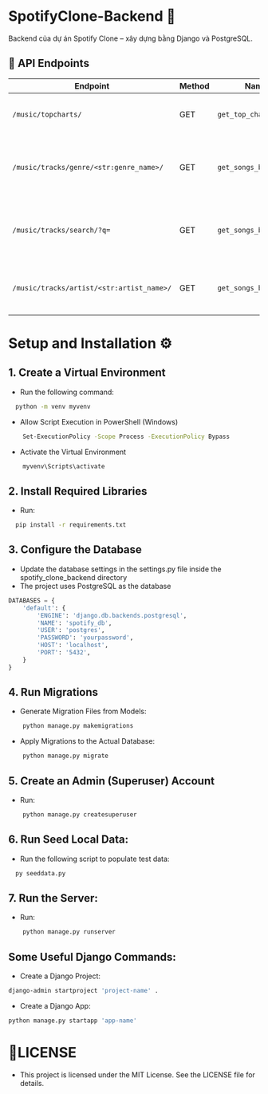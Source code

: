 # SpotifyClone-Backend 🎵

Backend của dự án Spotify Clone – xây dựng bằng Django và PostgreSQL.

## 📌 API Endpoints

| Endpoint                                  | Method | Name                  | Description                                                             |
| ----------------------------------------- | ------ | --------------------- | ----------------------------------------------------------------------- |
| `/music/topcharts/`                       | GET    | `get_top_charts`      | Retrieves a list of songs in the top charts.                            |
| `/music/tracks/genre/<str:genre_name>/`   | GET    | `get_songs_by_genre`  | Retrieves a list of songs belonging to a specific genre (`genre_name`). |
| `/music/tracks/search/?q=`                | GET    | `get_songs_by_search` | Searches for songs based on a keyword passed as query parameter `q`.    |
| `/music/tracks/artist/<str:artist_name>/` | GET    | `get_songs_by_artist` | Retrieves details about an artist and their songs (`artist_name`).      |

# Setup and Installation ⚙️

## 1. Create a Virtual Environment

- Run the following command:

```bash
  python -m venv myvenv
```

- Allow Script Execution in PowerShell (Windows)

```bash
    Set-ExecutionPolicy -Scope Process -ExecutionPolicy Bypass
```

- Activate the Virtual Environment

```bash
    myvenv\Scripts\activate
```

## 2. Install Required Libraries

- Run:

```bash
  pip install -r requirements.txt
```

## 3. Configure the Database

- Update the database settings in the settings.py file inside the spotify_clone_backend directory
- The project uses PostgreSQL as the database

```python
DATABASES = {
    'default': {
        'ENGINE': 'django.db.backends.postgresql',
        'NAME': 'spotify_db',
        'USER': 'postgres',
        'PASSWORD': 'yourpassword',
        'HOST': 'localhost',
        'PORT': '5432',
    }
}
```

## 4. Run Migrations

- Generate Migration Files from Models:

```bash
    python manage.py makemigrations
```

- Apply Migrations to the Actual Database:

```bash
    python manage.py migrate
```

## 5. Create an Admin (Superuser) Account

- Run:

```bash
    python manage.py createsuperuser
```

## 6. Run Seed Local Data:

- Run the following script to populate test data:

```bash
  py seeddata.py
```

## 7. Run the Server:

- Run:

```bash
    python manage.py runserver
```

## Some Useful Django Commands:

- Create a Django Project:

```bash
django-admin startproject 'project-name' .
```

- Create a Django App:

```bash
python manage.py startapp 'app-name'
```

# 📄LICENSE

- This project is licensed under the MIT License. See the LICENSE file for details.
